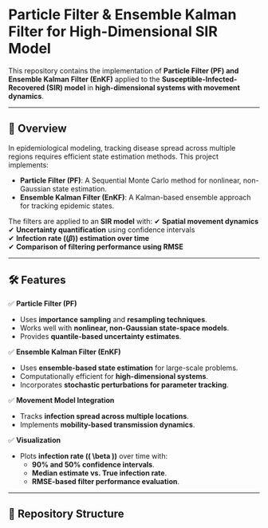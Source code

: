 # **Particle Filter & Ensemble Kalman Filter for High-Dimensional SIR Model**  

This repository contains the implementation of **Particle Filter (PF) and Ensemble Kalman Filter (EnKF)** applied to the **Susceptible-Infected-Recovered (SIR) model** in **high-dimensional systems with movement dynamics**.

---

## 📌 **Overview**
In epidemiological modeling, tracking disease spread across multiple regions requires efficient state estimation methods. This project implements:
- **Particle Filter (PF)**: A Sequential Monte Carlo method for nonlinear, non-Gaussian state estimation.
- **Ensemble Kalman Filter (EnKF)**: A Kalman-based ensemble approach for tracking epidemic states.

The filters are applied to an **SIR model** with:
✔ **Spatial movement dynamics**  
✔ **Uncertainty quantification** using confidence intervals  
✔ **Infection rate ($( \beta )$) estimation over time**  
✔ **Comparison of filtering performance using RMSE**  

---

## 🛠 **Features**
✅ **Particle Filter (PF)**
- Uses **importance sampling** and **resampling techniques**.
- Works well with **nonlinear, non-Gaussian state-space models**.
- Provides **quantile-based uncertainty estimates**.

✅ **Ensemble Kalman Filter (EnKF)**
- Uses **ensemble-based state estimation** for large-scale problems.
- Computationally efficient for **high-dimensional systems**.
- Incorporates **stochastic perturbations for parameter tracking**.

✅ **Movement Model Integration**
- Tracks **infection spread across multiple locations**.
- Implements **mobility-based transmission dynamics**.

✅ **Visualization**
- Plots **infection rate (\( \beta \))** over time with:
  - **90% and 50% confidence intervals**.
  - **Median estimate vs. True infection rate**.
  - **RMSE-based filter performance evaluation**.

---

## 📂 **Repository Structure**
